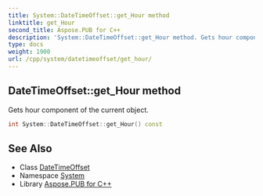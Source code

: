 ```yaml
---
title: System::DateTimeOffset::get_Hour method
linktitle: get_Hour
second_title: Aspose.PUB for C++
description: 'System::DateTimeOffset::get_Hour method. Gets hour component of the current object in C++.'
type: docs
weight: 1900
url: /cpp/system/datetimeoffset/get_hour/
---
```

## DateTimeOffset::get_Hour method


Gets hour component of the current object.

```cpp
int System::DateTimeOffset::get_Hour() const
```

## See Also

* Class [DateTimeOffset](../)
* Namespace [System](../../)
* Library [Aspose.PUB for C++](../../../)
